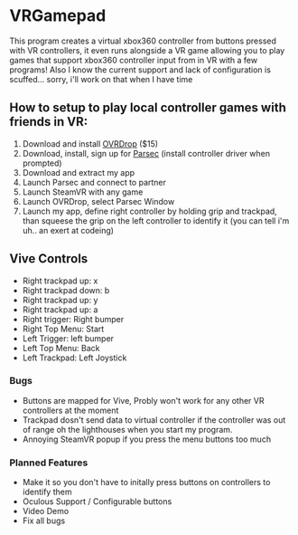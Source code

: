 # VRGamepad
This program creates a virtual xbox360 controller from buttons pressed with VR controllers, it even runs alongside a VR game allowing you to play games that support xbox360 controller input from in VR with a few programs! Also I know the current support and lack of configuration is scuffed... sorry, i'll work on that when I have time

## How to setup to play local controller games with friends in VR:
1. Download and install [OVRDrop](https://store.steampowered.com/app/586210/OVRdrop/) ($15)
2. Download, install, sign up for [Parsec](https://parsecgaming.com/downloads) (install controller driver when prompted)
3. Download and extract my app
4. Launch Parsec and connect to partner
5. Launch SteamVR with any game
6. Launch OVRDrop, select Parsec Window
7. Launch my app, define right controller by holding grip and trackpad, than squeese the grip on the left controller to identify it (you can tell i'm uh.. an exert at codeing)

## Vive Controls
- Right trackpad up: x
- Right trackpad down: b
- Right trackpad up: y
- Right trackpad up: a
- Right trigger: Right bumper
- Right Top Menu: Start
- Left Trigger: left bumper
- Left Top Menu: Back
- Left Trackpad: Left Joystick

### Bugs
- Buttons are mapped for Vive, Probly won't work for any other VR controllers at the moment
- Trackpad dosn't send data to virtual controller if the controller was out of range oh the lighthouses when you start my program.
- Annoying SteamVR popup if you press the menu buttons too much


### Planned Features
- Make it so you don't have to initally press buttons on controllers to identify them
- Oculous Support / Configurable buttons
- Video Demo
- Fix all bugs
